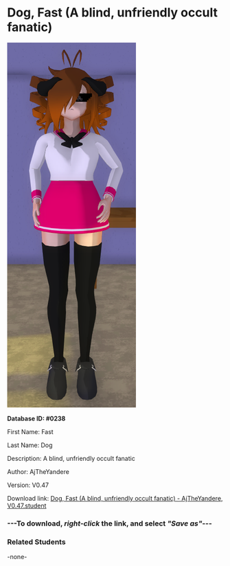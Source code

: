 # Dog, Fast (A blind, unfriendly occult fanatic)

<img src="../../Files/Images/Dog, Fast (A blind, unfriendly occult fanatic).png" title="Dog, Fast (A blind, unfriendly occult fanatic) - AjTheYandere, V0.47">

**Database ID: #0238**

First Name: Fast

Last Name: Dog

Description: A blind, unfriendly occult fanatic

Author: AjTheYandere

Version: V0.47

Download link: <a href="https://raw.githubusercontent.com/Arbiter1223/Daigaku-Gurashi-Custom-Students/master/Files/Student%20Files/Dog%2C%20Fast%20(A%20blind%2C%20unfriendly%20occult%20fanatic)%20-%20AjTheYandere%2C%20V0.47.student">Dog, Fast (A blind, unfriendly occult fanatic) - AjTheYandere, V0.47.student</a>

### ---**To download, _right-click_ the link, and select _"Save as"_**---

### Related Students

-none-
